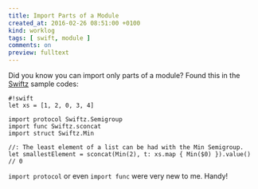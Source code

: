 ```yaml
---
title: Import Parts of a Module
created_at: 2016-02-26 08:51:00 +0100
kind: worklog
tags: [ swift, module ]
comments: on
preview: fulltext
---
```


Did you know you can import only parts of a module? Found this in the [Swiftz](https://github.com/typelift/Swiftz) sample codes:

    #!swift
    let xs = [1, 2, 0, 3, 4]
    
    import protocol Swiftz.Semigroup
    import func Swiftz.sconcat
    import struct Swiftz.Min
    
    //: The least element of a list can be had with the Min Semigroup.
    let smallestElement = sconcat(Min(2), t: xs.map { Min($0) }).value() // 0


`import protocol` or even `import func` were very new to me. Handy!
